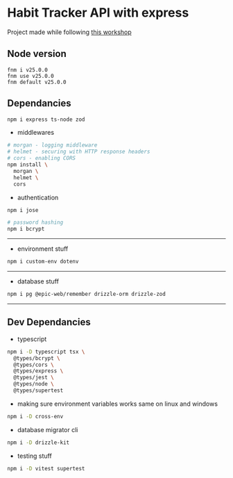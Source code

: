 # Habit Tracker API with express

Project made while following [this workshop](https://github.com/Hendrixer/api-design-node-v5)

## Node version

```
fnm i v25.0.0
fnm use v25.0.0
fnm default v25.0.0
```

## Dependancies

```bash
npm i express ts-node zod
```

- middlewares

```bash
# morgan - logging middleware
# helmet - securing with HTTP response headers
# cors - enabling CORS
npm install \
  morgan \
  helmet \
  cors
```

- authentication

```bash
npm i jose
```

```bash
# password hashing
npm i bcrypt
```

---

- environment stuff

```bash
npm i custom-env dotenv
```

---

- database stuff

```bash
npm i pg @epic-web/remember drizzle-orm drizzle-zod
```

---

## Dev Dependancies

- typescript

```bash
npm i -D typescript tsx \
  @types/bcrypt \
  @types/cors \
  @types/express \
  @types/jest \
  @types/node \
  @types/supertest
```

- making sure environment variables works same on linux and windows

```bash
npm i -D cross-env
```

- database migrator cli

```bash
npm i -D drizzle-kit
```

- testing stuff

```bash
npm i -D vitest supertest
```
